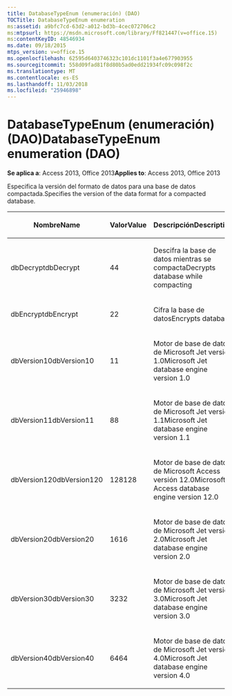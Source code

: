 ```yaml
---
title: DatabaseTypeEnum (enumeración) (DAO)
TOCTitle: DatabaseTypeEnum enumeration
ms:assetid: a9bfc7cd-63d2-a012-bd3b-4cec072706c2
ms:mtpsurl: https://msdn.microsoft.com/library/Ff821447(v=office.15)
ms:contentKeyID: 48546934
ms.date: 09/18/2015
mtps_version: v=office.15
ms.openlocfilehash: 62595d6403746323c101dc1101f3a4e677903955
ms.sourcegitcommit: 558d09fad81f8d80b5ad0edd21934fc09c098f2c
ms.translationtype: MT
ms.contentlocale: es-ES
ms.lasthandoff: 11/03/2018
ms.locfileid: "25946898"
---
```

# <a name="databasetypeenum-enumeration-dao"></a><span data-ttu-id="ae5d1-102">DatabaseTypeEnum (enumeración) (DAO)</span><span class="sxs-lookup"><span data-stu-id="ae5d1-102">DatabaseTypeEnum enumeration (DAO)</span></span>


<span data-ttu-id="ae5d1-103">**Se aplica a**: Access 2013, Office 2013</span><span class="sxs-lookup"><span data-stu-id="ae5d1-103">**Applies to**: Access 2013, Office 2013</span></span>

<span data-ttu-id="ae5d1-104">Especifica la versión del formato de datos para una base de datos compactada.</span><span class="sxs-lookup"><span data-stu-id="ae5d1-104">Specifies the version of the data format for a compacted database.</span></span>

<table>
<colgroup>
<col style="width: 33%" />
<col style="width: 33%" />
<col style="width: 33%" />
</colgroup>
<thead>
<tr class="header">
<th><p><span data-ttu-id="ae5d1-105">Nombre</span><span class="sxs-lookup"><span data-stu-id="ae5d1-105">Name</span></span></p></th>
<th><p><span data-ttu-id="ae5d1-106">Valor</span><span class="sxs-lookup"><span data-stu-id="ae5d1-106">Value</span></span></p></th>
<th><p><span data-ttu-id="ae5d1-107">Descripción</span><span class="sxs-lookup"><span data-stu-id="ae5d1-107">Description</span></span></p></th>
</tr>
</thead>
<tbody>
<tr class="odd">
<td><p><span data-ttu-id="ae5d1-108">dbDecrypt</span><span class="sxs-lookup"><span data-stu-id="ae5d1-108">dbDecrypt</span></span></p></td>
<td><p><span data-ttu-id="ae5d1-109">4</span><span class="sxs-lookup"><span data-stu-id="ae5d1-109">4</span></span></p></td>
<td><p><span data-ttu-id="ae5d1-110">Descifra la base de datos mientras se compacta</span><span class="sxs-lookup"><span data-stu-id="ae5d1-110">Decrypts database while compacting</span></span></p></td>
</tr>
<tr class="even">
<td><p><span data-ttu-id="ae5d1-111">dbEncrypt</span><span class="sxs-lookup"><span data-stu-id="ae5d1-111">dbEncrypt</span></span></p></td>
<td><p><span data-ttu-id="ae5d1-112">2</span><span class="sxs-lookup"><span data-stu-id="ae5d1-112">2</span></span></p></td>
<td><p><span data-ttu-id="ae5d1-113">Cifra la base de datos</span><span class="sxs-lookup"><span data-stu-id="ae5d1-113">Encrypts database</span></span></p></td>
</tr>
<tr class="odd">
<td><p><span data-ttu-id="ae5d1-114">dbVersion10</span><span class="sxs-lookup"><span data-stu-id="ae5d1-114">dbVersion10</span></span></p></td>
<td><p><span data-ttu-id="ae5d1-115">1</span><span class="sxs-lookup"><span data-stu-id="ae5d1-115">1</span></span></p></td>
<td><p><span data-ttu-id="ae5d1-116">Motor de base de datos de Microsoft Jet versión 1.0</span><span class="sxs-lookup"><span data-stu-id="ae5d1-116">Microsoft Jet database engine version 1.0</span></span></p></td>
</tr>
<tr class="even">
<td><p><span data-ttu-id="ae5d1-117">dbVersion11</span><span class="sxs-lookup"><span data-stu-id="ae5d1-117">dbVersion11</span></span></p></td>
<td><p><span data-ttu-id="ae5d1-118">8</span><span class="sxs-lookup"><span data-stu-id="ae5d1-118">8</span></span></p></td>
<td><p><span data-ttu-id="ae5d1-119">Motor de base de datos de Microsoft Jet versión 1.1</span><span class="sxs-lookup"><span data-stu-id="ae5d1-119">Microsoft Jet database engine version 1.1</span></span></p></td>
</tr>
<tr class="odd">
<td><p><span data-ttu-id="ae5d1-120">dbVersion120</span><span class="sxs-lookup"><span data-stu-id="ae5d1-120">dbVersion120</span></span></p></td>
<td><p><span data-ttu-id="ae5d1-121">128</span><span class="sxs-lookup"><span data-stu-id="ae5d1-121">128</span></span></p></td>
<td><p><span data-ttu-id="ae5d1-122">Motor de base de datos de Microsoft Access versión 12.0</span><span class="sxs-lookup"><span data-stu-id="ae5d1-122">Microsoft Access database engine version 12.0</span></span></p></td>
</tr>
<tr class="even">
<td><p><span data-ttu-id="ae5d1-123">dbVersion20</span><span class="sxs-lookup"><span data-stu-id="ae5d1-123">dbVersion20</span></span></p></td>
<td><p><span data-ttu-id="ae5d1-124">16</span><span class="sxs-lookup"><span data-stu-id="ae5d1-124">16</span></span></p></td>
<td><p><span data-ttu-id="ae5d1-125">Motor de base de datos de Microsoft Jet versión 2.0</span><span class="sxs-lookup"><span data-stu-id="ae5d1-125">Microsoft Jet database engine version 2.0</span></span></p></td>
</tr>
<tr class="odd">
<td><p><span data-ttu-id="ae5d1-126">dbVersion30</span><span class="sxs-lookup"><span data-stu-id="ae5d1-126">dbVersion30</span></span></p></td>
<td><p><span data-ttu-id="ae5d1-127">32</span><span class="sxs-lookup"><span data-stu-id="ae5d1-127">32</span></span></p></td>
<td><p><span data-ttu-id="ae5d1-128">Motor de base de datos de Microsoft Jet versión 3.0</span><span class="sxs-lookup"><span data-stu-id="ae5d1-128">Microsoft Jet database engine version 3.0</span></span></p></td>
</tr>
<tr class="even">
<td><p><span data-ttu-id="ae5d1-129">dbVersion40</span><span class="sxs-lookup"><span data-stu-id="ae5d1-129">dbVersion40</span></span></p></td>
<td><p><span data-ttu-id="ae5d1-130">64</span><span class="sxs-lookup"><span data-stu-id="ae5d1-130">64</span></span></p></td>
<td><p><span data-ttu-id="ae5d1-131">Motor de base de datos de Microsoft Jet versión 4.0</span><span class="sxs-lookup"><span data-stu-id="ae5d1-131">Microsoft Jet database engine version 4.0</span></span></p></td>
</tr>
</tbody>
</table>

